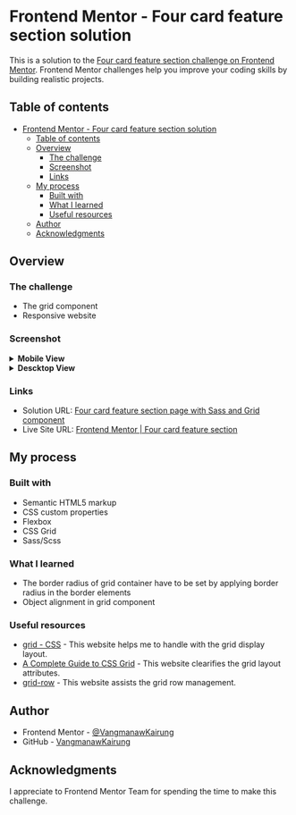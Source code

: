 # Frontend Mentor - Four card feature section solution

This is a solution to the [Four card feature section challenge on Frontend Mentor](https://www.frontendmentor.io/challenges/four-card-feature-section-weK1eFYK). Frontend Mentor challenges help you improve your coding skills by building realistic projects. 

## Table of contents

- [Frontend Mentor - Four card feature section solution](#frontend-mentor---four-card-feature-section-solution)
  - [Table of contents](#table-of-contents)
  - [Overview](#overview)
    - [The challenge](#the-challenge)
    - [Screenshot](#screenshot)
    - [Links](#links)
  - [My process](#my-process)
    - [Built with](#built-with)
    - [What I learned](#what-i-learned)
    - [Useful resources](#useful-resources)
  - [Author](#author)
  - [Acknowledgments](#acknowledgments)

## Overview

### The challenge
- The grid component
- Responsive website

### Screenshot
<details>
<summary><strong>Mobile View</strong></summary>
<img src="./result/mobile view.png">
</details>
<details>
<summary><strong>Descktop View</strong></summary>
<img src="./result/desktop view.png">
</details>

### Links

- Solution URL: [Four card feature section page with Sass and Grid component](https://www.frontendmentor.io/solutions/four-card-feature-section-page-with-sass-and-grid-component-wx_Zm33enJ)
- Live Site URL: [Frontend Mentor | Four card feature section](https://vangmanawkairung.github.io/Frontend-Mentor_four-card-feature-section/)

## My process

### Built with

- Semantic HTML5 markup
- CSS custom properties
- Flexbox
- CSS Grid
- Sass/Scss

### What I learned

- The border radius of grid container have to be set by applying border radius in the border elements
- Object alignment in grid component

### Useful resources

- [grid - CSS](https://developer.mozilla.org/en-US/docs/Web/CSS/grid) - This website helps me to handle with the grid display layout.
- [A Complete Guide to CSS Grid](https://css-tricks.com/snippets/css/complete-guide-grid/) - This website clearifies the grid layout attributes.
- [grid-row](https://css-tricks.com/almanac/properties/g/grid-row/) - This website assists the grid row management.


## Author

- Frontend Mentor - [@VangmanawKairung](https://www.frontendmentor.io/profile/VangmanawKairung)
- GitHub - [VangmanawKairung](https://github.com/VangmanawKairung)


## Acknowledgments

I appreciate to Frontend Mentor Team for spending the time to make this challenge.
